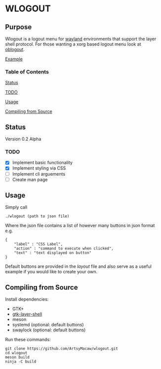# WLOGOUT
## Purpose
Wlogout is a logout menu for [wayland](https://wayland.freedesktop.org/) environments that support the layer shell protocol. For those wanting a xorg based logout menu look at [oblogout](https://launchpad.net/oblogout).

[Example](example.png)
### Table of Contents
[Status](#status)

[TODO](#todo)

[Usage](#usage)

[Compiling from Source](#compile)

<a name="status"/>

## Status
Version 0.2 Alpha

<a name="todo"/>

### TODO
- [X] Implement basic functionality
- [X] Implement styling via CSS
- [ ] Implement cli arguements
- [ ] Create man page

<a name="usage"/>

## Usage 
Simply call
```
./wlogout (path to json file)
```
Where the json file contains a list of however many buttons in json format e.g.
```
{
    "label" : "CSS Label",
    "action" : "command to execute when clicked",
    "text" : "text displayed on button"
}
```
Default buttons are provided in the *layout* file and also serve as a useful example if you would like to create your own.

<a name="compile"/>

## Compiling from Source
Install dependencies:
* GTK+  
* [gtk-layer-shell](https://github.com/wmww/gtk-layer-shell) 
* meson
* systemd (optional: default buttons)
* swaylock (optional: default buttons)

Run these commands:
```
git clone https://github.com/ArtsyMacaw/wlogout.git
cd wlogout
meson build
ninja -C build
```
